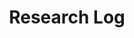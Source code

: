 ---
layout: grid
title: Research Log
slug: ResearchLog
description: >
    Posts in Research Log category
permalink: researchlog
---